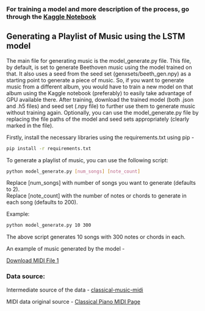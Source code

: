 ### For training a model and more description of the process, go through the [Kaggle Notebook](https://www.kaggle.com/code/praneeth097/music-generation-using-lstm-networks)

## Generating a Playlist of Music using the LSTM model
The main file for generating music is the model_generate.py file. This file, by default, is set to generate Beethoven music using the model trained on that. It also uses a seed from the seed set (genxsets/beeth_gen.npy) as a starting point to generate a piece of music. So, if you want to generate music from a different album, you would have to train a new model on that album using the Kaggle notebook (preferably) to easily take advantage of GPU available there. After training, download the trained model (both .json and .h5 files) and seed set (.npy file) to further use them to generate music without training again. Optionally, you can use the model_generate.py file by replacing the file paths of the model and seed sets appropriately (clearly marked in the file).

Firstly, install the necessary libraries using the requirements.txt using pip -
```bash
pip install -r requirements.txt
```

To generate a playlist of music, you can use the following script:

```bash
python model_generate.py [num_songs] [note_count]
```
Replace [num_songs] with number of songs you want to generate (defaults to 2). <br>
Replace [note_count] with the number of notes or chords to generate in each song (defaults to 200). <br>

Example:
```bash
python model_generate.py 10 300
```
The above script generates 10 songs with 300 notes or chords in each.

An example of music generated by the model - 

<a href="https://github.com/Praneeth74/Music-Generation-using-LSTMs/blob/main/myMusic_0/0_beeth_generated_30_1000.midi" download>Download MIDI File 1</a>

### Data source:
Intermediate source of the data - [classical-music-midi](https://www.kaggle.com/datasets/soumikrakshit/classical-music-midi)

MIDI data original source - [Classical Piano MIDI Page](http://www.piano-midi.de/)

